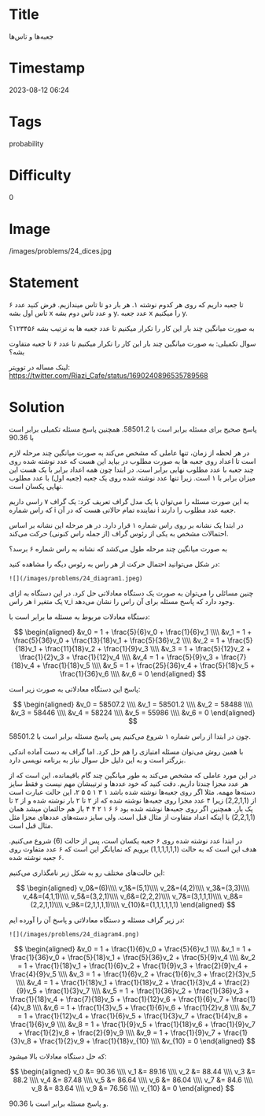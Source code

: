 # Title
جعبه‌ها و تاس‌ها
# Timestamp
2023-08-12 06:24
# Tags
probability
# Difficulty
0
# Image
/images/problems/24_dices.jpg
# Statement
۶ تا جعبه داریم که روی هر کدوم نوشته ۱. هر بار دو تا تاس میندازیم. فرض کنید عدد تاس اول بشه x و عدد تاس دوم بشه y. عدد جعبه x را میکنیم y.

به صورت میانگین چند بار این کار را تکرار میکنیم تا عدد جعبه ها به ترتیب بشه ۱۲۳۴۵۶؟

سوال تکمیلی: به صورت میانگین چند بار این کار را تکرار میکنیم تا عدد ۶ تا جعبه متفاوت بشه؟

لینک مساله در توویتر: https://twitter.com/Riazi_Cafe/status/1690240896535789568

# Solution

پاسخ صحیح برای مسئله برابر است با 58501.2. همچنین پاسخ مسئله تکمیلی برابر است با 90.36

در هر لحظه از زمان، تنها عاملی که مشخص می‌کند به صورت میانگین چند مرحله لازم است تا اعداد روی جعبه ها به صورت مطلوب در بیاید این هست که عدد نوشته شده روی چند جعبه با عدد مطلوب نهایی برابر است. در ابتدا چون همه اعداد برابر با یک هست این میزان برابر با ۱ است. زیرا تنها عدد نوشته شده روی یک جعبه (جعبه اول) با عدد مطلوب نهایی یکسان است.

به این صورت مسئله را می‌توان با یک مدل گراف تعریف کرد:
یک گراف ۷ راسی داریم که راس شماره i نماینده  تمام حالاتی هست که در آن i جعبه عدد مطلوب را دارند.

در ابتدا یک نشانه بر روی راس شماره ۱ قرار دارد. در هر مرحله این نشانه بر اساس احتمالات مشخص به یکی از رئوس گراف (از جمله راس کنونی) حرکت می‌کند.

به صورت میانگین چند مرحله طول می‌کشد که  نشانه به راس شماره ۶ برسد؟

در شکل می‌توانید احتمال حرکت از هر راس به رئوس دیگه را مشاهده کنید:

    ![](/images/problems/24_diagram1.jpeg)

چنین مسائلی را می‌توان به صورت یک دستگاه معادلاتی حل کرد. در این دستگاه به ازای هر راس i یک متغیر v_i وجود دارد که پاسخ مسئله برای آن راس را نشان می‌دهد.

دستگاه معادلات مربوط به مسئله ما برابر است با:

$$
\begin{aligned}
&v_0 = 1 + \frac{5}{6}v_0 + \frac{1}{6}v_1 \\\\
&v_1 = 1 + \frac{5}{36}v_0 + \frac{13}{18}v_1 + \frac{5}{36}v_2 \\\\
&v_2 = 1 + \frac{5}{18}v_1 + \frac{11}{18}v_2 + \frac{1}{9}v_3 \\\\
&v_3 = 1 + \frac{5}{12}v_2 + \frac{1}{2}v_3 + \frac{1}{12}v_4 \\\\
&v_4 = 1 + \frac{5}{9}v_3 + \frac{7}{18}v_4 + \frac{1}{18}v_5 \\\\
&v_5 = 1 + \frac{25}{36}v_4 + \frac{5}{18}v_5 + \frac{1}{36}v_6 \\\\
&v_6 = 0
\end{aligned}
$$

پاسخ این دستگاه معادلاتی به صورت زیر است:

$$
\begin{aligned}
&v_0 = 58507.2 \\\\
&v_1 = 58501.2 \\\\
&v_2 = 58488 \\\\
&v_3 = 58446 \\\\
&v_4 = 58224 \\\\
&v_5 = 55986 \\\\
&v_6 = 0
\end{aligned}
$$

چون در ابتدا از راس شماره ۱ شروع می‌کنیم پس پاسخ مسئله برابر است با 58501.2.

با همین روش می‌توان مسئله امتیازی را هم حل کرد. اما گراف به دست آماده اندکی بزرگتر است و به این دلیل حل سوال نیاز به برنامه نویسی دارد.

در این مورد عاملی که مشخص می‌کند به طور میانگین چند گام باقیمانده، این است
که از هر عدد مجزا چندتا داریم.
دقت کنید که خود عددها و ترتیبشان مهم نیست و فقط سایز دسته‌ها مهمه.
 مثلا اگر روی جعبه‌ها نوشته شده باشد ۱ ۳ ۱ ۵ ۵ ۲، این حالت عبارت است از (2,2,1,1) زیرا ۴ عدد مجزا روی جعبه‌ها نوشته شده که از ۲ تا ۲ بار نوشته شده و از ۲ تا یک بار.
 همچنین اگر روی جعبه‌ها نوشته شده بود ۶ ۶ ۱ ۲ ۴ ۴ باز هم حالتمان میشد همان (2,2,1,1) با اینکه اعداد متفاوت از مثال قبل است. ولی سایز دسته‌های عددهای مجزا مثل مثال قبل است.

در ابتدا عدد نوشته شده روی ۶ جعبه یکسان است، پس از حالت (6) شروع می‌کنیم. هدف این است که به حالت (1,1,1,1,1,1) برویم که نمایانگر این است که ۶ عدد متفاوت روی ۶ جعبه نوشته شده.

این حالت‌های مختلف رو به شکل زیر نامگذاری می‌کنیم:

$$
\begin{aligned}
v_0&=(6)\\\\
v_1&=(5,1)\\\\
v_2&=(4,2)\\\\
v_3&=(3,3)\\\\
v_4&=(4,1,1)\\\\
v_5&=(3,2,1)\\\\
v_6&=(2,2,2)\\\\
v_7&=(3,1,1,1)\\\\
v_8&=(2,2,1,1)\\\\
v_9&=(2,1,1,1,1)\\\\
v_{10}&=(1,1,1,1,1,1)
\end{aligned}
$$

در زیر گراف مسئله و دستگاه معادلاتی و پاسخ آن را آورده ایم:

    ![](/images/problems/24_diagram4.png)

$$
\begin{aligned}
&v_0 = 1 + \frac{1}{6}v_0 + \frac{5}{6}v_1 \\\\
&v_1 = 1 + \frac{1}{36}v_0 + \frac{5}{18}v_1 + \frac{5}{36}v_2 + \frac{5}{9}v_4 \\\\
&v_2 = 1 + \frac{1}{18}v_1 + \frac{1}{6}v_2 + \frac{1}{9}v_3 + \frac{2}{9}v_4 + \frac{4}{9}v_5 \\\\
&v_3 = 1 + \frac{1}{6}v_2 + \frac{1}{6}v_3 + \frac{2}{3}v_5 \\\\
&v_4 = 1 + \frac{1}{18}v_1 + \frac{1}{18}v_2 + \frac{1}{3}v_4 + \frac{2}{9}v_5 + \frac{1}{3}v_7 \\\\
&v_5 = 1 + \frac{1}{36}v_2 + \frac{1}{36}v_3 + \frac{1}{18}v_4 + \frac{7}{18}v_5 + \frac{1}{12}v_6 + \frac{1}{6}v_7 + \frac{1}{4}v_8 \\\\
&v_6 = 1 + \frac{1}{3}v_5 + \frac{1}{6}v_6 + \frac{1}{2}v_8 \\\\
&v_7 = 1 + \frac{1}{12}v_4 + \frac{1}{6}v_5 + \frac{1}{3}v_7 + \frac{1}{4}v_8 + \frac{1}{6}v_9 \\\\
&v_8 = 1 + \frac{1}{9}v_5 + \frac{1}{18}v_6 + \frac{1}{9}v_7 + \frac{1}{2}v_8 + \frac{2}{9}v_9 \\\\
&v_9 = 1 + \frac{1}{9}v_7 + \frac{1}{3}v_8 + \frac{1}{2}v_9 + \frac{1}{18}v_{10} \\\\
&v_{10} = 0
\end{aligned}
$$

که حل دستگاه معادلات بالا میشود:

$$
\begin{aligned}
v_0 &= 90.36 \\\\
v_1 &= 89.16 \\\\
v_2 &= 88.44 \\\\
v_3 &= 88.2 \\\\
v_4 &= 87.48 \\\\
v_5 &= 86.64 \\\\
v_6 &= 86.04 \\\\
v_7 &= 84.6 \\\\
v_8 &= 83.64 \\\\
v_9 &= 76.56 \\\\
v_{10} &= 0
\end{aligned}
$$

و پاسخ مسئله برابر است با 90.36.

